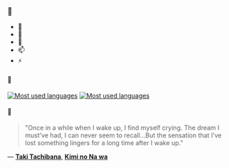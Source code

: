 ### 👋

- 🔭
- 🌱
- 💬
- 📫
- ⚡

#### 🧏

[![Most used languages](https://github-readme-stats-aynah.vercel.app/api/top-langs/?username=aynh&theme=solarized-dark&langs_count=6&layout=compact&hide_title=true)](https://github.com/anuraghazra/github-readme-stats#gh-dark-mode-only)
[![Most used languages](https://github-readme-stats-aynah.vercel.app/api/top-langs/?username=aynh&theme=solarized-light&langs_count=6&layout=compact&hide_title=true)](https://github.com/anuraghazra/github-readme-stats#gh-light-mode-only)

#### 💬

> "Once in a while when I wake up, I find myself crying. The dream I must’ve had, I can never seem to recall...But the sensation that I’ve lost something lingers for a long time after I wake up."

&mdash; [**Taki Tachibana**](https://myanimelist.net/character.php?q=Taki%20Tachibana&cat=character), [**Kimi no Na wa**](https://myanimelist.net/search/all?q=Kimi%20no%20Na%20wa&cat=all)
